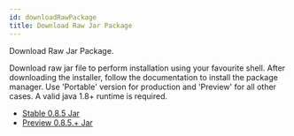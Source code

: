 ```yaml
---
id: downloadRawPackage
title: Download Raw Jar Package
---
```


Download Raw Jar Package.

Download raw jar file to perform installation using your favourite shell. After downloading the installer, follow the documentation to install the package manager. Use 'Portable' version for production and 'Preview' for all other cases. A valid java 1.8+ runtime is required.

* [Stable 0.8.5 Jar](https://thevpc.net/nuts/nuts-stable.jar)
* [Preview 0.8.5.+ Jar](https://thevpc.net/nuts/nuts-preview.jar)

